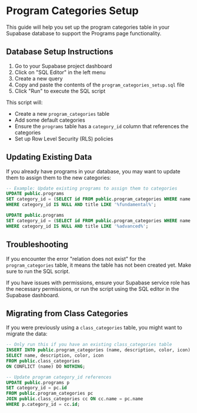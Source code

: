 # Program Categories Setup

This guide will help you set up the program categories table in your Supabase database to support the Programs page functionality.

## Database Setup Instructions

1. Go to your Supabase project dashboard
2. Click on "SQL Editor" in the left menu
3. Create a new query
4. Copy and paste the contents of the `program_categories_setup.sql` file
5. Click "Run" to execute the SQL script

This script will:
- Create a new `program_categories` table
- Add some default categories
- Ensure the `programs` table has a `category_id` column that references the categories
- Set up Row Level Security (RLS) policies

## Updating Existing Data

If you already have programs in your database, you may want to update them to assign them to the new categories:

```sql
-- Example: Update existing programs to assign them to categories
UPDATE public.programs
SET category_id = (SELECT id FROM public.program_categories WHERE name = 'Fundamentals')
WHERE category_id IS NULL AND title LIKE '%fundamental%';

UPDATE public.programs
SET category_id = (SELECT id FROM public.program_categories WHERE name = 'Advanced')
WHERE category_id IS NULL AND title LIKE '%advanced%';
```

## Troubleshooting

If you encounter the error "relation does not exist" for the `program_categories` table, it means the table has not been created yet. Make sure to run the SQL script.

If you have issues with permissions, ensure your Supabase service role has the necessary permissions, or run the script using the SQL editor in the Supabase dashboard.

## Migrating from Class Categories

If you were previously using a `class_categories` table, you might want to migrate the data:

```sql
-- Only run this if you have an existing class_categories table
INSERT INTO public.program_categories (name, description, color, icon)
SELECT name, description, color, icon
FROM public.class_categories
ON CONFLICT (name) DO NOTHING;

-- Update program category_id references
UPDATE public.programs p
SET category_id = pc.id
FROM public.program_categories pc
JOIN public.class_categories cc ON cc.name = pc.name
WHERE p.category_id = cc.id;
``` 